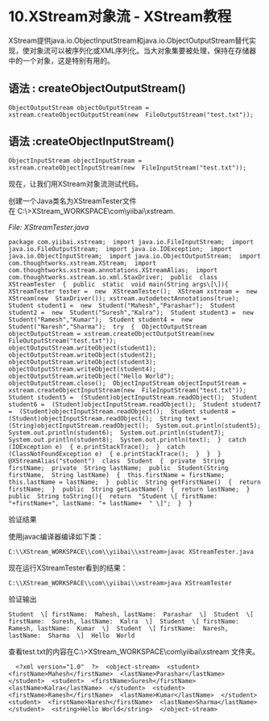 # 10.XStream对象流 - XStream教程
XStream提供java.io.ObjectInputStream和java.io.ObjectOutputStream替代实现，使对象流可以被序列化或XML序列化。当大对象集要被处理，保持在存储器中的一个对象，这是特别有用的。

语法 : createObjectOutputStream()
-------------------------------

```
ObjectOutputStream objectOutputStream = xstream.createObjectOutputStream(new  FileOutputStream("test.txt"));
```

语法 :createObjectInputStream()
-----------------------------

```
ObjectInputStream objectInputStream = xstream.createObjectInputStream(new  FileInputStream("test.txt"));
```

现在，让我们用XStream对象流测试代码。

创建一个Java类名为XStreamTester文件在 C:\\>XStream_WORKSPACE\\com\\yiibai\\xstream.

_File: XStreamTester.java_

```
package com.yiibai.xstream;  import java.io.FileInputStream;  import java.io.FileOutputStream;  import java.io.IOException;  import java.io.ObjectInputStream;  import java.io.ObjectOutputStream;  import com.thoughtworks.xstream.XStream;  import com.thoughtworks.xstream.annotations.XStreamAlias;  import com.thoughtworks.xstream.io.xml.StaxDriver;  public  class  XStreamTester  {  public  static  void main(String args\[\]){  XStreamTester tester =  new  XStreamTester();  XStream xstream =  new  XStream(new  StaxDriver()); xstream.autodetectAnnotations(true);  Student student1 =  new  Student("Mahesh","Parashar");  Student student2 =  new  Student("Suresh","Kalra");  Student student3 =  new  Student("Ramesh","Kumar");  Student student4 =  new  Student("Naresh","Sharma");  try  {  ObjectOutputStream objectOutputStream = xstream.createObjectOutputStream(new  FileOutputStream("test.txt")); objectOutputStream.writeObject(student1); objectOutputStream.writeObject(student2); objectOutputStream.writeObject(student3); objectOutputStream.writeObject(student4); objectOutputStream.writeObject("Hello World"); objectOutputStream.close();  ObjectInputStream objectInputStream = xstream.createObjectInputStream(new  FileInputStream("test.txt"));  Student student5 =  (Student)objectInputStream.readObject();  Student student6 =  (Student)objectInputStream.readObject();  Student student7 =  (Student)objectInputStream.readObject();  Student student8 =  (Student)objectInputStream.readObject();  String text =  (String)objectInputStream.readObject();  System.out.println(student5);  System.out.println(student6);  System.out.println(student7);  System.out.println(student8);  System.out.println(text);  }  catch  (IOException e)  { e.printStackTrace();  }  catch  (ClassNotFoundException e)  { e.printStackTrace();  }  }  }  @XStreamAlias("student")  class  Student  {  private  String firstName;  private  String lastName;  public  Student(String firstName,  String lastName)  {  this.firstName = firstName;  this.lastName = lastName;  }  public  String getFirstName()  {  return firstName;  }  public  String getLastName()  {  return lastName;  }  public  String toString(){  return  "Student \[ firstName: "+firstName+", lastName: "+ lastName+  " \]";  }  }
```

验证结果

使用javac编译器编译如下类：

```
C:\\XStream_WORKSPACE\\com\\yiibai\\xstream>javac XStreamTester.java
```

现在运行XStreamTester看到的结果：

```
C:\\XStream_WORKSPACE\\com\\yiibai\\xstream>java XStreamTester
```

验证输出

```
Student  \[ firstName:  Mahesh, lastName:  Parashar  \]  Student  \[ firstName:  Suresh, lastName:  Kalra  \]  Student  \[ firstName:  Ramesh, lastName:  Kumar  \]  Student  \[ firstName:  Naresh, lastName:  Sharma  \]  Hello  World
```

查看test.txt的内容在C:\\>XStream_WORKSPACE\\com\\yiibai\\xstream 文件夹。

```
  <?xml version="1.0"  ?>  <object-stream>  <student>  <firstName>Mahesh</firstName>  <lastName>Parashar</lastName>  </student>  <student>  <firstName>Suresh</firstName>  <lastName>Kalra</lastName>  </student>  <student>  <firstName>Ramesh</firstName>  <lastName>Kumar</lastName>  </student>  <student>  <firstName>Naresh</firstName>  <lastName>Sharma</lastName>  </student>  <string>Hello World</string>  </object-stream>
```